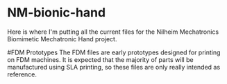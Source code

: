 # NM-bionic-hand
Here is where I'm putting all the current files for the Nilheim Mechatronics Biomimetic Mechatronic Hand project. 

#FDM Prototypes
The FDM files are early prototypes designed for printing on FDM machines. It is expected that the majority of parts will be manufactured using SLA printing, so these files are only really intended as reference.

